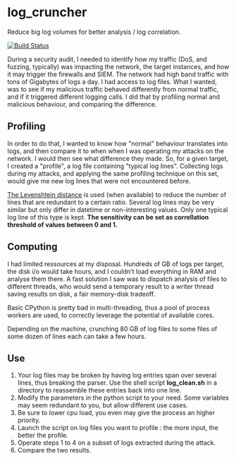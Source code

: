 # log_cruncher
Reduce big log volumes for better analysis / log correlation.

[![Build Status](https://travis-ci.com/bytemare/log_cruncher.svg?branch=master)](https://travis-ci.com/bytemare/log_cruncher)

During a security audit, I needed to identify how my traffic (DoS, and fuzzing, typically) was impacting the network, the target instances, and how it may trigger the firewalls and SIEM.
The network had high band traffic with tons of Gigabytes of logs a day. I had access to log files. What I wanted, was to see if my malicious traffic behaved differently from normal traffic, and if it triggered different logging calls.
I did that by profiling normal and malicious behaviour, and comparing the difference.

## Profiling
In order to do that, I wanted to know how "normal" behaviour translates into logs, and then compare it to when when I was operating my attacks on the network. I would then see what difference they made.
So, for a given target, I created a "profile", a log file containing "typical log lines". Collecting logs during my attacks, and applying the same profiling technique on this set, would give me new log lines that were not encountered before.

[The Levenshtein distance](https://en.wikipedia.org/wiki/Levenshtein_distance "Levenshtein distance") is used (when available) to reduce the number of lines that are redundant to a certain ratio. Several log lines may be very similar but only differ in datetime or non-interesting values. Only one typical log line of this type is kept. **The sensitivity can be set as correllation threshold of values between 0 and 1.**

## Computing
I had limited ressources at my disposal. Hundreds of GB of logs per target, the disk i/o would take hours, and I couldn't load everything in RAM and analyse them there.
A fast solution I saw was to dispatch analysis of files to different threads, who would send a temporary result to a writer thread saving results on disk, a fair memory-disk tradeoff.

Basic CPython is pretty bad in multi-threading, thus a pool of process workers are used, to correctly leverage the potential of available cores.

Depending on the machine, crunching 80 GB of log files to some files of some dozen of lines each can take a few hours.

## Use
1. Your log files may be broken by having log entries span over several lines, thus breaking the parser. Use the shell script **log_clean.sh** in a directory to reassemble these entries back into one line.
2. Modify the parameters in the python script to your need. Some variables may seem redundant to you, but allow different use cases.
3. Be sure to lower cpu load, you even may give the process an higher priority.
4. Launch the script on log files you want to profile : the more input, the better the profile.
5. Operate steps 1 to 4 on a subset of logs extracted during the attack.
6. Compare the two results.
